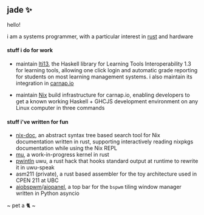 ## jade ✨

hello!

i am a systems programmer, with a particular interest in
[rust](https://rust-lang.org) and hardware

#### stuff i do for work

- maintain [lti13](https://github.com/lf-/lti13), the Haskell library for
  Learning Tools Interoperability 1.3 for learning tools, allowing one click
  login and automatic grade reporting for students on most learning
  management systems. i also maintain its integration in
  [carnap.io](https://github.com/carnap/carnap)

- maintain [Nix](https://nixos.org) build infrastructure for carnap.io,
  enabling developers to get a known working Haskell + GHCJS development
  environment on any Linux computer in three commands

#### stuff i've written for fun

- [nix-doc](https://github.com/lf-/nix-doc), an abstract syntax tree based
  search tool for Nix documentation written in rust, supporting interactively
  reading nixpkgs documentation while using the Nix REPL
- [mu](https://github.com/lf-/mu), a work-in-progress kernel in rust
- [pwintln](https://github.com/lf-/pwintln) uwu, a rust hack that hooks
  standard output at runtime to rewrite it in uwu-speak
- asm211 (private), a rust based assembler for the toy architecture used in
  CPEN 211 at UBC
- [aiobspwm](https://github.com/lf-/aiobspwm)/[aiopanel](https://github.com/lf-/aiopanel),
  a top bar for the `bspwm` tiling window manager written in Python asyncio

~ pet a 🐈 ~
